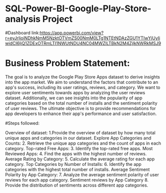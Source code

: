 # SQL-Power-BI-Google-Play-Store-analysis Project

#Dashboard link:https://app.powerbi.com/view?r=eyJrIjoiNDhkNmM5NzktOTVmZS00NmM0LTg1NTEtNDAzZGU1YTIwYjUyIiwidCI6IjQ1ZDExOTRmLTI1NWUtNDU4NC04MWZlLTBkN2M4ZjlkNWRkMSJ9

# Business Problem Statement:
The goal is to analyze the Google Play Store Apps dataset to derive insights into
the app market. We aim to understand the factors that contribute to an app's
success, including its user ratings, reviews, and category. We want to explore user
sentiments towards apps by analyzing the user reviews dataset. Additionally, we
can see insights into the popularity of app categories based on the total number
of installs and the sentiment polarity of user reviews. The ultimate objective is to
provide recommendations for app developers to enhance their app's
performance and user satisfaction.

#Steps followed:

Overview of dataset:
1.Provide the overview of dataset by how many total unique apps and
categories in our dataset.
Explore App Categories and Counts:
2. Retrieve the unique app categories and the count of apps in each category.
Top-rated Free Apps:
3. Identify the top-rated free apps.
Most Reviewed Apps:
4. Find the apps with the highest number of reviews.
Average Rating by Category:
5. Calculate the average rating for each app category.
Top Categories by Number of Installs:
6. Identify the app categories with the highest total number of installs.
Average Sentiment Polarity by App Category:
7. Analyze the average sentiment polarity of user reviews for each app
category.
Sentiment reviews by App Category
8. Provide the distribution of sentiments across different app categories.

